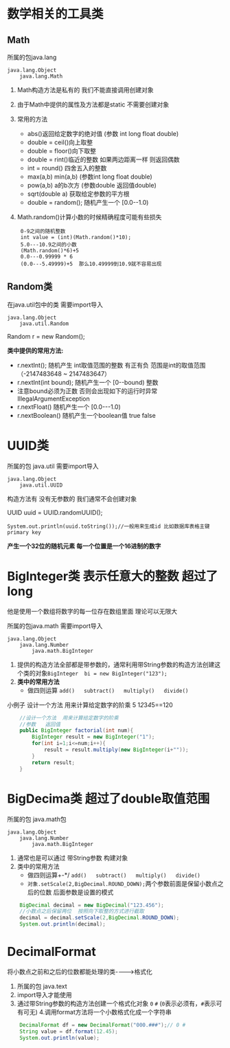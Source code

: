 # 数学相关的工具类

## Math

所属的包java.lang

```
java.lang.Object
    java.lang.Math
```

1. Math构造方法是私有的  我们不能直接调用创建对象
2. 由于Math中提供的属性及方法都是static  不需要创建对象
3. 常用的方法
    - abs()返回给定数字的绝对值    (参数 int long float double)
    - double = ceil()向上取整
    - double = floor()向下取整
    - double = rint()临近的整数 如果两边距离一样 则返回偶数
    - int = round()  四舍五入的整数
    - max(a,b)  min(a,b)    (参数int  long  float  double)
    - pow(a,b)  a的b次方  (参数double 返回值double)
    - sqrt(double a)  获取给定参数的平方根
    - double = random();	  随机产生一个     [0.0--1.0)
4. Math.random()计算小数的时候精确程度可能有些损失
   
        0-9之间的随机整数
        int value = (int)(Math.random()*10);
        5.0---10.9之间的小数
        (Math.random()*6)+5
        0.0---0.99999 * 6
        (0.0---5.49999)+5  那么10.49999到10.9就不容易出现


## Random类
 在java.util包中的类   需要import导入
```
java.lang.Object
    java.util.Random
```
Random r = new Random();

**类中提供的常用方法:**
 - r.nextInt();   随机产生 int取值范围的整数 有正有负 范围是int的取值范围（-2147483648 ~ 2147483647）
 - r.nextInt(int bound);   随机产生一个  [0--bound)  整数  
 - 注意bound必须为正数  否则会出现如下的运行时异常IllegalArgumentException
 - r.nextFloat()  随机产生一个 [0.0---1.0)
 - r.nextBoolean()   随机产生一个boolean值   true  false
  

# UUID类

 所属的包  java.util    需要import导入

```
java.lang.Object
    java.util.UUID
```
构造方法有  没有无参数的  我们通常不会创建对象

UUID uuid = UUID.randomUUID();

`System.out.println(uuid.toString());//一般用来生成id 比如数据库表格主键 primary key`

**产生一个32位的随机元素 每一个位置是一个16进制的数字**

# BigInteger类 表示任意大的整数 超过了long

他是使用一个数组将数字的每一位存在数组里面 理论可以无限大

所属的包java.math  需要import导入

```
java.lang.Object
    java.lang.Number
        java.math.BigInteger
```

1. 提供的构造方法全部都是带参数的，通常利用带String参数的构造方法创建这个类的对象`BigInteger  bi = new BigInteger("123");`	
2. **类中的常用方法**
    - 做四则运算 `add()   subtract()   multiply()   divide()`

小例子   设计一个方法 用来计算给定数字的阶乘  5   1*2*3*4*5==120

```java
    //设计一个方法  用来计算给定数字的阶乘
    //参数   返回值
    public BigInteger factorial(int num){
        BigInteger result = new BigInteger("1");
        for(int i=1;i<=num;i++){
            result = result.multiply(new BigInteger(i+""));
        }
        return result;
    }
```
# BigDecima类  超过了double取值范围

所属的包  java.math包

```
java.lang.Object
    java.lang.Number
        java.math.BigInteger
```
1. 通常也是可以通过 带String参数 构建对象
2. 类中的常用方法
	- 做四则运算+-*/  `add()   subtract()   multiply()   divide()`
	- `对象.setScale(2,BigDecimal.ROUND_DOWN);`两个参数前面是保留小数点之后的位数  后面参数是设置的模式
```java
    BigDecimal decimal = new BigDecimal("123.456");
    //小数点之后保留两位  按照向下取整的方式进行截取
    decimal = decimal.setScale(2,BigDecimal.ROUND_DOWN);
    System.out.println(decimal);
```

# DecimalFormat

将小数点之前和之后的位数都能处理的类---->格式化

1. 所属的包 java.text
2. import导入才能使用
3. 通过带String参数的构造方法创建一个格式化对象  `0`  `#`  (`0`表示必须有，`#`表示可有可无)
4.调用format方法将一个小数格式化成一个字符串
```java
    DecimalFormat df = new DecimalFormat("000.###");// 0 #
    String value = df.format(12.45);
    System.out.println(value);
```
